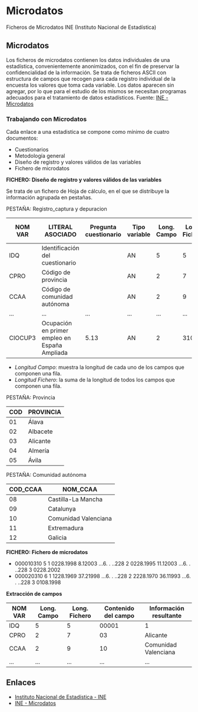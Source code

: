 # Microdatos
Ficheros de Microdatos INE (Instituto Nacional de Estadística)

## Microdatos

Los ficheros de microdatos contienen los datos individuales de una estadística, convenientemente anonimizados, con el fin de preservar la confidencialidad de la información. Se trata de ficheros ASCII con estructura de campos que recogen para cada registro individual de la encuesta los valores que toma cada variable. Los datos aparecen sin agregar, por lo que para el estudio de los mismos se necesitan programas adecuados para el tratamiento de datos estadísticos. Fuente: [INE - Microdatos](http://www.ine.es/prodyser/microdatos.htm)

### Trabajando con Microdatos

Cada enlace a una estadistica se compone como mínimo de cuatro documentos:

- Cuestionarios
- Metodología general
- Diseño de registro y valores válidos de las variables
- Fichero de microdatos

**FICHERO: Diseño de registro y valores válidos de las variables**

Se trata de un fichero de Hoja de cálculo, en el que se distribuye la información agrupada en pestañas. 

PESTAÑA: Registro_captura y depuracion

NOM VAR  | LITERAL ASOCIADO | Pregunta cuestionario | Tipo variable  | Long. Campo	 | Long. Fichero	| Valores válidos variables
---------|------------------|-----------------------|----------------|--------------|---------------|--------------------------
 IDQ     | Identificación del cuestionario |        | AN	            | 5	           | 5	            | >0
 CPRO	   | Código de provincia		           |        | AN	            | 2	           | 7	            | ver tabla
 CCAA	   | Código de comunidad autónoma		  |        | AN	            | 2	           | 9	            | ver tabla
 ...     | ...              | ...                   | ...            | ...          | ...           | ...          
 CIOCUP3 | Ocupación en primer empleo en España Ampliada | 5.13 | AN | 2	           | 3100	         | Ver tabla

 - *Longitud Campo*: muestra la longitud de cada uno de los campos que componen una fila.
 - *Longitud Fichero*: la suma de la longitud de todos los campos que componen una fila.

PESTAÑA: Provincia

 COD | PROVINCIA
-----|----------
 01  | Álava		
 02  | Albacete		
 03  | Alicante		
 04  | Almería		
 05  | Ávila		

PESTAÑA: Comunidad autónoma

COD_CCAA	| NOM_CCAA
---------|--------------------
 08	     | Castilla-La Mancha
 09	     | Catalunya
 10	     | Comunidad Valenciana
 11	     | Extremadura
 12	     | Galicia

**FICHERO: Fichero de microdatos**

- 000010310 5 1 0228.1998  8.12003 ...6.   . ..228    2 0228.1995 11.12003 ...6.   . ..228    3 0228.2002
- 000020310 6 1 1228.1969 37.21998 ...6.   . ..228    2 2228.1970 36.11993 ...6.   . ..228    3 0108.1998

**Extracción de campos**

NOM VAR | Long. Campo | Long. Fichero | Contenido del campo | Información resultante
--------|-------------|---------------|---------------------|-----------------------  
 IDQ    | 5           | 5             | 00001               | 1
 CPRO   | 2           | 7             | 03                  | Alicante
 CCAA   | 2           | 9             | 10                  | Comunidad Valenciana
 ...    | ...         | ...           | ...                 | ...
 
## Enlaces

- [Instituto Nacional de Estadística - INE](http://www.ine.es)
- [INE - Microdatos](http://www.ine.es/prodyser/microdatos.htm)
